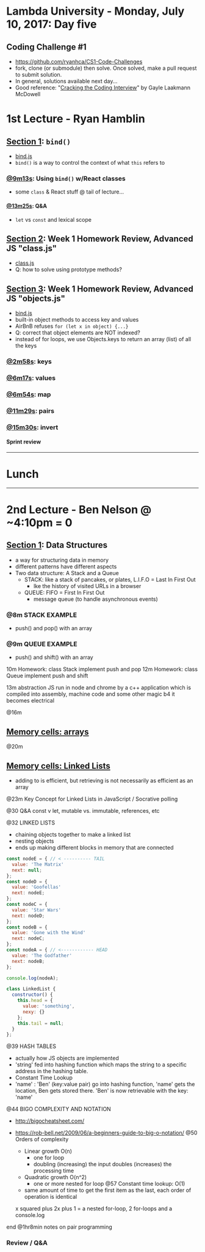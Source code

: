 # Lambda University - Monday, July 10, 2017: Day five
## Coding Challenge #1
- https://github.com/ryanhca/CS1-Code-Challenges
- fork, clone (or submodule) then solve. Once solved, make a pull request to submit solution.
- In general, solutions available next day...
- Good reference: "[Cracking the Coding Interview](http://www.crackingthecodinginterview.com/)" by Gayle Laakmann McDowell

# 1st Lecture - Ryan Hamblin
## [Section 1](https://youtu.be/oYDDke8hehw): `bind()`
- [bind.js](Week02/Day05/bind.js)
- `bind()` is a way to control the context of what `this` refers to

### [@9m13s](https://youtu.be/oYDDke8hehw?t=9m13s): Using `bind()` w/React classes
- some `class` & React stuff @ tail of lecture...

#### [@13m25s](https://youtu.be/oYDDke8hehw?t=9m13s): Q&A
- `let` vs `const` and lexical scope

## [Section 2](https://youtu.be/4kfkCJJsSuA): Week 1 Homework Review, Advanced JS "class.js"
- [class.js](Advanced-JavaScript/src/class.js)
- Q: how to solve using prototype methods?

## [Section 3](https://youtu.be/A3P23iO-bas): Week 1 Homework Review, Advanced JS "objects.js"
- [bind.js](Advanced-JavaScript/src/objects.js)
- built-in object methods to access key and values
- AirBnB refuses `for (let x in object) {...}`
- Q: correct that object elements are NOT indexed?
- instead of for loops, we use Objects.keys to return an array (list) of all the keys

### [@2m58s](https://youtu.be/A3P23iO-bas?t=2m58s): keys
### [@6m17s](https://youtu.be/A3P23iO-bas?t=6m17s): values
### [@6m54s](https://youtu.be/A3P23iO-bas?t=6m54s): map
### [@11m29s](https://youtu.be/A3P23iO-bas?t=11m29s): pairs
### [@15m30s](https://youtu.be/A3P23iO-bas?t=15m30s): invert

#### Sprint review

***
# Lunch
***

# 2nd Lecture - Ben Nelson @ ~4:10pm = 0
## [Section 1](https://youtu.be/oYDDke8hehw): Data Structures
- a way for structuring data in memory
- different patterns have different aspects
- Two data structure: A Stack and a Queue
  - STACK: like a stack of pancakes, or plates, L.I.F.O = Last In First Out
    - lke the history of visited URLs in a browser
  - QUEUE: FIFO = First In First Out
    - message queue (to handle asynchronous events)

### @8m STACK EXAMPLE
- push() and pop() with an array

### @9m QUEUE EXAMPLE
- push() and shift() with an array

10m Homework: class Stack implement push and pop
12m Homework: class Queue implement push and shift

13m abstraction JS run in node and chrome by a c++ application which is compiled into assembly, machine code and some other magic b4 it becomes electrical

@16m
## [Memory cells: arrays](https://youtu.be/oYDDke8hehw)

@20m
## [Memory cells: Linked Lists](https://youtu.be/oYDDke8hehw)
- adding to is efficient, but retrieving is not necessarily as efficient as an array

@23m Key Concept for Linked Lists in JavaScript / Socrative polling

@30 Q&A const v let, mutable vs. immutable, references, etc

@32 LINKED LISTS
- chaining objects together to make a linked list
- nesting objects
- ends up making different blocks in memory that are connected

```js
const nodeE = { // < ---------- TAIL
  value: 'The Matrix'
  next: null;
};
const nodeD = {
  value: 'Goofellas'
  next: nodeE;
};
const nodeC = {
  value: 'Star Wars'
  next: nodeD;
};
const nodeB = {
  value: 'Gone with the Wind'
  next: nodeC;
};
const nodeA = { // <------------ HEAD
  value: 'The Godfather'
  next: nodeB;
};

console.log(nodeA);

class LinkedList {
  constructor() {
    this.head = {
      value: 'something',
      nexy: {}
    };
    this.tail = null;
  }
};
```

@39 HASH TABLES
- actually how JS objects are implemented
- 'string' fed into hashing function which maps the string to a specific address in the hashing table.
- Constant Time Lookup
- 'name' : 'Ben' (key:value pair) go into hashing function, 'name' gets the location, Ben gets stored there. 'Ben' is now retrievable with the key: 'name'

@44 BIGO COMPLEXITY AND NOTATION
- http://bigocheatsheet.com/
- https://rob-bell.net/2009/06/a-beginners-guide-to-big-o-notation/
  @50 Orders of complexity
  - Linear growth O(n)
    - one for loop
    - doubling (increasing) the input doubles (increases) the processing time
  - Quadratic growth O(n^2)
    - one or more nested for loop
  @57 Constant time lookup: O(1)
  - same amount of time to get the first item as the last, each order of operation is identical

  x squared plus 2x plus 1 = a nested for-loop, 2 for-loops and a console.log

end @1hr8min
notes on pair programming


### Review / Q&A
